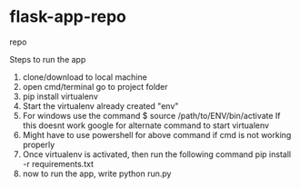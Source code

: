 # flask-app-repo
repo

Steps to run the app

1. clone/download to local machine
2. open cmd/terminal go to project folder
3. pip install virtualenv
4. Start the virtualenv already created "env"
5. For windows use the command $ source /path/to/ENV/bin/activate If this doesnt work google for alternate command to start virtualenv
6. Might have to use powershell for above command if cmd is not working properly
7. Once virtualenv is activated, then run the following command pip install -r requirements.txt
8. now to run the app, write python run.py
